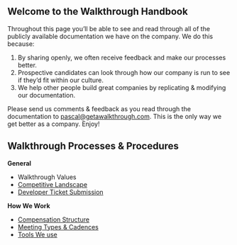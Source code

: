 ## Welcome to the Walkthrough Handbook

Throughout this page you’ll be able to see and read through all of the publicly available documentation we have on the company. We do this because:

1. By sharing openly, we often receive feedback and make our processes better.
2. Prospective candidates can look through how our company is run to see if they’d fit within our culture.
3. We help other people build great companies by replicating & modifying our documentation.

Please send us comments & feedback as you read through the documentation to pascal@getawalkthrough.com. This is the only way we get better as a company. Enjoy!

## Walkthrough Processes & Procedures

**General**

- Walkthrough Values
- [Competitive Landscape](https://github.com/WalkthroughVR/Handbook/blob/master/CompetitiveLandscape)
- [Developer Ticket Submission](https://github.com/WalkthroughVR/Handbook/blob/master/DeveloperTicketSubmission.md)

**How We Work**

- [Compensation Structure](https://github.com/WalkthroughVR/Handbook/blob/master/CompensationStructure)
- [Meeting Types & Cadences](https://github.com/WalkthroughVR/Handbook/blob/master/CompanyMeetings)
- [Tools We use](https://github.com/WalkthroughVR/Handbook/blob/master/Tools)







